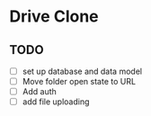 # Drive Clone

## TODO

- [ ] set up database and data model
- [ ] Move folder open state to URL
- [ ] Add auth
- [ ] add file uploading